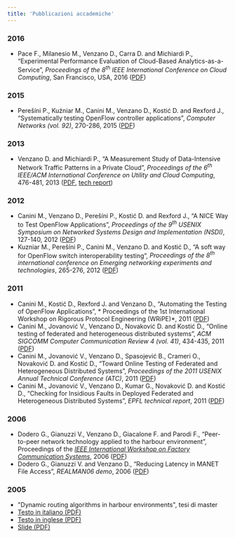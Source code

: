 ```yaml
---
title: 'Pubblicazioni accademiche'
---
```


### 2016

* Pace F., Milanesio M., Venzano D., Carra D. and Michiardi P., “Experimental Performance Evaluation of Cloud-Based Analytics-as-a-Service”, *Proceedings of the 8<sup>th</sup> IEEE International Conference on Cloud Computing*, San Francisco, USA, 2016 ([PDF](cloud_eval.pdf))

### 2015

* Perešíni P., Kuźniar M., Canini M., Venzano D., Kostić D. and Rexford J., “Systematically testing OpenFlow controller applications”, *Computer Networks (vol. 92)*, 270-286, 2015 ([PDF](nice-journal.pdf))

### 2013

* Venzano D. and Michiardi P., “A Measurement Study of Data-Intensive Network Traffic Patterns in a Private Cloud”, *Proceedings of the 6<sup>th</sup> IEEE/ACM International Conference on Utility and Cloud Computing*, 476-481, 2013 ([PDF](osmef.pdf), [tech report](rs-publi-4134_2.pdf))

### 2012

* Canini M., Venzano D., Perešíni P., Kostić D. and Rexford J., “A NICE Way to Test OpenFlow Applications”, *Proceedings of the 9<sup>th</sup> USENIX Symposium on Networked Systems Design and Implementation (NSDI)*, 127-140, 2012 ([PDF](NICE_nsdi.pdf))
* Kuzniar M., Perešíni P., Canini M., Venzano D. and Kostić D., “A soft way for OpenFlow switch interoperability testing”, *Proceedings of the 8<sup>th</sup> international conference on Emerging networking experiments and technologies*, 265-276, 2012 ([PDF](soft.conext12.pdf))

### 2011

* Canini M., Kostić D., Rexford J. and Venzano D., “Automating the Testing of OpenFlow Applications”, * Proceedings of the 1st International Workshop on Rigorous Protocol Engineering (WRiPE)*, 2011 ([PDF](wripe11.pdf))
* Canini M., Jovanović V., Venzano D., Novaković D. and Kostić D., “Online testing of federated and heterogeneous distributed systems”, *ACM SIGCOMM Computer Communication Review 4 (vol. 41)*, 434-435, 2011 ([PDF](comd010.pdf))
* Canini M., Jovanović V., Venzano D., Spasojević B., Crameri O., Novaković D. and Kostić D., “Toward Online Testing of Federated and Heterogeneous Distributed Systems”, *Proceedings of the 2011 USENIX Annual Technical Conference (ATC)*, 2011 ([PDF](toward_online.pdf))
* Canini M., Jovanović V., Venzano D., Kumar G., Novaković D. and Kostić D., “Checking for Insidious Faults in Deployed Federated and Heterogeneous Distributed Systems”, *EPFL technical report*, 2011 ([PDF](dice-tr-oct11.pdf))

### 2006

* Dodero G., Gianuzzi V., Venzano D., Giacalone F. and Parodi F., “Peer-to-peer network technology applied to the harbour environment”, Proceedings of the [*IEEE International Workshop on Factory Communication Systems*](http://wfcs2006.ieiit.cnr.it/), 2006 ([PDF](wfcs2006.pdf))
* Dodero G., Gianuzzi V. and Venzano D., “Reducing Latency in MANET File Access”, *REALMAN06 demo*, 2006 ([PDF](demoMobEYE.pdf))

### 2005

* "Dynamic routing algorithms in harbour environments", tesi di master
* [Testo in italiano (PDF)](/thesis/thesis.pdf)
* [Testo in inglese (PDF)](/thesis/thesis_en.pdf)
* [Slide (PDF)](/thesis/slides.pdf)
